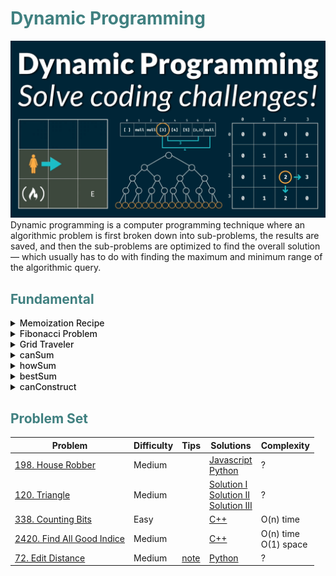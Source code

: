 # <span style="color:#408080;"> Dynamic Programming </span>

![alt](../../asset/dynamicprogramming.png)
Dynamic programming is a computer programming technique where an algorithmic problem is first broken down into sub-problems, the results are saved, and then the sub-problems are optimized to find the overall solution — which usually has to do with finding the maximum and minimum range of the algorithmic query.

## <span style="color:#408080;"> Fundamental </span>

<details>
<summary style="font-weight:500;">Memoization Recipe</summary>

1. Make it work
    - visualize the problem as a tree
    - implement the tree using recursion
    - test it
2. Make it efficient
    - add a memo object
    - add a base case to return memo value
    - store return value into memo

</details>

<details>
<summary style="font-weight:500;">Fibonacci Problem</summary>

Write a function ``fib(n)`` that takes in a number as an argument. The function should return n-th number of the Fibonacci sequence.

The 1st and 2nd number of the sequence is 1.
To generate the next number of the sequence, we sum previous two elements.
<p style="text-align: center;">fib(n) =  1, 1, 2, 3, 5, 8, 13, 21, 34, 54, ...</p>

Recursive Algorithm

```Javascript
const fib = (n) => {
    if (n <= 2) return 1;
    return fib(n-1) + fib(n-2);
}
// Time complexity: O(2^n)
// Space Complexity: O(n)
```

Dynamic Programming

```Javascript
const fib = (n) => {
    if (n <= 2) return 1;
    let f = new Array(n);
    f[0] = 1;
    f[1] = 1;
    for (let i = 2; i < n; i++){
        f[i] = f[i-1] + f[i-2];
    }
    return f[n-1];
}
// Time complexity: O(n)
// Space Complexity: O(n)
```

</details>

<details>
<summary style="font-weight:500;">Grid Traveler</summary>

Say that you are a traveler on a 2D grid. You begin in the top-left corner and your goal is to travel to the bottom-right corner. You may only move down or right.

Example:
<div style="display:flex; gap:2%;flex-wrap:wrap;">
<table>
<tr>
<th> Explain </th>
<th> gridTraveler(1,1) = 1 </th>
</tr>
<tr>
<td>

1. "do nothing"

</td>
<td>

| S/E |
|-----|

</td>
</tr>
</table>

<table>
<tr>
<th> Explain </th>
<th> gridTraveler(0,1) = 0 </th>
</tr>
<tr>
<td>

1. "invalid"

</td>
<td>

</td>
</tr>
</table>

<table>
<tr>
<th> Explain </th>
<th> gridTraveler(2,3) = 3 </th>
</tr>
<tr>
<td>

1. right - down - right

    ```text
    (2,2) -> (1,2) -> (1,1)
    ```

2. right - right - down

    ```text
    (2,2) -> (2,1) -> (1,1)
    ```

3. down - right - right

    ```text
    (1,3) -> (1,2) -> (1,1)
    ```

</td>
<td>

|  S  |     |     |
|-----|-----|-----|
|     |     |  E  |

</td>
</tr>
</table>
</div>

Using Memoization Method:

```Javascript
const gridTraveler = (m,n,memo={}) => {
    let key = m + ',' + n;
    if(key in memo) return memo[key]; // break branch if value of (m,n) is calculated in other branch
    if (m == 0 || n == 0) return 0; // check valid
    if (m == 1 && n == 1) return 1; // go to target
    memo[key] = gridTraveler(m-1, n,memo) + gridTraveler(m, n-1,memo);
    return memo[key] // move down or right
}
console.log(gridTraveler(7,8)) // Output = 1716
// memoized : O(m*n) time, O(m+n) space
```

</details>

<details>
<summary style="font-weight:500;">canSum</summary>

Write a function ```canSum(targetSum, numbers)``` that takes in a targetSum and an array of numbers as argument.

The function should return a boolean indicating whether or not it is possible to generate the targetSum using numbers (two elements in every pair is different) from the array.

Constraint: all input numbers are nonnegative.

Using Memoization Method:

```Javascript
const canSum = (targetSum, numbers, begin, memo={}) => {
    if (targetSum in memo) return memo[targetSum];
    if (targetSum === 0) return true;
    if (targetSum < 0) return false;
    for (let index = begin; index < numbers.length; index++){
        if (canSum(targetSum - numbers[index], numbers,index+1,memo) === true){
            memo[targetSum] = true;
            return true;
        }
    }
    memo[targetSum] = false;
    return false;
}
console.log(canSum(6, [2,5,3,4], 0)); // true
// m : value of target sum, n: length of array
// Complexity: O(m*n) time, O(m) space
```

</details>

<details>
<summary style="font-weight:500;">howSum</summary>

Write a function ```howSum(targetSum, numbers)``` that takes in a targetSum and an array of numbers as arguments.

The function should return an array containing any combination of elements that add up to exactly the targetSum. If there is no combination that adds up to the targetSum, then return null array.

Using Recursive Algorithm:

```Javascript
let ListSumEqualTargetSum = [];
const targetSum = 8;
const numbers = [3,4,1,2,6];
const used = new Array(numbers.length).fill(false);

const howSum = (targetSum, numbers, path=[]) => {

    if (targetSum === 0) {
        ListSumEqualTargetSum.push(path);
        return;
    }
    if (targetSum < 0) return;

    for (let index = 0; index < numbers.length; index++) {
        if (used[index] === false){
            used[index] = true;
            howSum(targetSum - numbers[index], numbers, [numbers[index], ...path]);
            used[index] = false;
        }
    }
};
howSum(targetSum,numbers);
console.log(ListSumEqualTargetSum)
```

</details>

<details>
<summary style="font-weight:500">bestSum</summary>

Write a function ``bestSum(targetSum, numbers)`` that takes in a targetSum and an array of numbers as arguments.

The function should return an array containing the shortest combination of numbers that add up to exactly the targetSum.

If there is a tie for the shortest combination, you may return any one of the shortest.

```Javascript
const bestSum = (targetSum, numbers, memo={}) => {
    if (targetSum in memo) return memo[targetSum];
    if (targetSum === 0) return [];
    if (targetSum < 0) return null;
    let shortestCombination = null;
    for (let number of numbers){
        const reminder = bestSum(targetSum - number, numbers,memo);
        if (reminder !== null){
            const combination = [number,...reminder];
            if (shortestCombination === null || combination.length < shortestCombination.length){
                shortestCombination = combination;
            }   
        }
    }
    memo[targetSum] = shortestCombination;
    return shortestCombination;
}
console.log(bestSum(100,[1,2,5,25]))

// m = targetSum
// n = numbers.length

// brute force: O(n^m * m) time, O(m^2) space
// memoized: O(n * m^2) time, O(m^2) space
```

</details>

<details>
<summary style="font-weight:500">canConstruct</summary>

Write a function ```canConstruct(target, wordBank)``` that accepts a tarhet string and an array of strings.

The function should return a boolean indicating whether or not the ``target`` can be constructed by concatenating elements of the ``wordBank`` array.

You may reuse elements of ``wordBank`` as many times as needed.

```Javascript
const canConstruct = (target, wordBank, memo = {}) => {
    if (target in memo) return memo[target];
    if (target === ''){
        return true;
    }
    for (let word of wordBank){
        if (target.indexOf(word) === 0){
            const suffix = target.slice(word.length);
            if (canConstruct(suffix, wordBank) === true){
                memo[target] = true;
                return true;
            };
        }
    }
    memo[target] = false;
    return false;
}
console.log(canConstruct("abcdef",["ab","c","dfab","def"]))

// m = target.length
// n = wordBank.length

// brute force : O(n^m * m) time, O(m^2) space
// memoized: O(n * m^2) time, O(m^2) space
```

</details>

## <span style="color:#408080;"> Problem Set </span>

| Problem | Difficulty | Tips | Solutions | Complexity |
|---------|------------|---------|------------|--------------|
| [198. House Robber](https://leetcode.com/problems/house-robber/) | Medium |  | [Javascript](../../solution/198_House_Robber.js) </br> [Python](../../solution/198_House_Robber.py) | ? |
| [120. Triangle](https://leetcode.com/problems/triangle/) | Medium | | [Solution I](../../solution/120_Triangle.py) </br> [Solution II](../../solution/120_Triangle.cpp) </br> [Solution III](../../solution/120_Triangle.js)| ? |
| [338. Counting Bits](https://leetcode.com/problems/counting-bits/) | Easy |  |  [C++](../../solution/338_Counting_Bits.cpp) | O(n) time |
| [2420. Find All Good Indice](https://leetcode.com/problems/find-all-good-indices/)| Medium | | [C++](../../solution//2420_Find_All_Good_Indice.cpp)| O(n) time </br> O(1) space|
| [72. Edit Distance](https://leetcode.com/problems/edit-distance/) | Medium | [note](../../solution/72.png)| [Python](../../solution/72_Edit_Distance.py) | ? |
